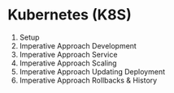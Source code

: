 # Kubernetes (K8S)

1. Setup
2. Imperative Approach Development
3. Imperative Approach Service
4. Imperative Approach Scaling
5. Imperative Approach Updating Deployment
6. Imperative Approach Rollbacks & History
